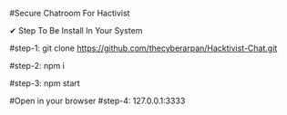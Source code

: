 #Secure Chatroom For Hactivist


✔ Step To Be Install In Your System

#step-1: git clone https://github.com/thecyberarpan/Hacktivist-Chat.git

#step-2: npm i

#step-3: npm start

#Open in your browser
#step-4: 127.0.0.1:3333

